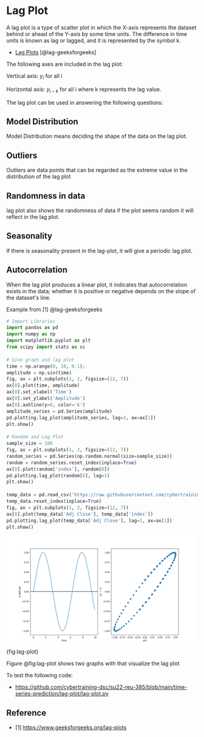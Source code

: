 # Lag Plot

A lag plot is a type of scatter plot in which the X-axis 
represents the dataset behind or ahead of the Y-axis by some
time units. The difference in time units is known as lag or
lagged, and it is represented by the symbol k.

* [Lag Plots](https://www.geeksforgeeks.org/lag-plots) [@lag-geeksforgeeks]

The following axes are included in the lag plot:


Vertical axis: $y_i$  for all i

Horizontal axis: $y_{i-k}$  for all i where k represents the lag value.

The lag plot can be used in answering the following questions:

## Model Distribution

Model Distribution means deciding the shape of the data on 
the lag plot.

## Outliers

Outliers are data points that can be regarded as the extreme value 
in the distribution of the lag plot

## Randomness in data

lag plot also shows the randomness of data if the plot seems random 
it will reflect in the lag plot.

## Seasonality

If there is seasonality present in the lag-plot, it will give a periodic lag
plot.

## Autocorrelation

When the lag plot produces a linear plot, it indicates that autocorrelation exists 
in the data; whether it is positive or negative depends on the slope of the dataset's
line.

Example from [1] @lag-geeksforgeeks


``` python
# Import Libraries
import pandas as pd
import numpy as np
import matplotlib.pyplot as plt
from scipy import stats as sc

# Sine graph and lag plot
time = np.arange(0, 10, 0.1);
amplitude = np.sin(time)
fig, ax = plt.subplots(1, 2, figsize=(12, 7))
ax[0].plot(time, amplitude)
ax[0].set_xlabel('Time')
ax[0].set_ylabel('Amplitude')
ax[0].axhline(y=0, color='k')
amplitude_series = pd.Series(amplitude)
pd.plotting.lag_plot(amplitude_series, lag=3, ax=ax[1])
plt.show()

# Random and Lag Plot
sample_size = 100
fig, ax = plt.subplots(1, 2, figsize=(12, 7))
random_series = pd.Series(np.random.normal(size=sample_size))
random = random_series.reset_index(inplace=True)
ax[0].plot(random['index'], random[0])
pd.plotting.lag_plot(random[0], lag=1)
plt.show()

temp_data = pd.read_csv('https://raw.githubusercontent.com/cybertraining-dsc/su22-reu-385/main/time-series-prediction/temperature2.csv')
temp_data.reset_index(inplace=True)
fig, ax = plt.subplots(1, 2, figsize=(12, 7))
ax[0].plot(temp_data['Adj Close'], temp_data['index'])
pd.plotting.lag_plot(temp_data['Adj Close'], lag=1, ax=ax[1])
plt.show()
```

![Two Graphs showing lag plot](images/lag-plot.png){fig:lag-plot}



Figure @fig:lag-plot shows two graphs with that visualize the lag plot


To test the following code:

* <https://github.com/cybertraining-dsc/su22-reu-385/blob/main/time-series-prediction/lag-plot/lag-plot.py>

## Reference

* [1] <https://www.geeksforgeeks.org/lag-plots>
